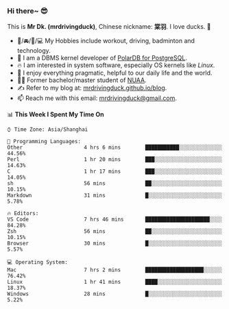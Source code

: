 ### Hi there~ 😎

This is **Mr Dk. (mrdrivingduck)**, Chinese nickname: **棠羽**. I love ducks. 🦆

- 💪/🚘/🏸/💻 My Hobbies include workout, driving, badminton and technology.
- 🍊 I am a DBMS kernel developer of [PolarDB for PostgreSQL](https://github.com/ApsaraDB/PolarDB-for-PostgreSQL).
- 🔥 I am interested in system software, especially OS kernels like *Linux*.
- 🔧 I enjoy everything pragmatic, helpful to our daily life and the world.
- 👨‍🎓 Former bachelor/master student of [NUAA](https://en.wikipedia.org/wiki/Nanjing_University_of_Aeronautics_and_Astronautics).
- ✍ Refer to my blog at: [mrdrivingduck.github.io/blog](https://www.mrdrivingduck.cn/blog/#/).
- 📫 Reach me with this email: [mrdrivingduck@gmail.com](mailto:mrdrivingduck@gmail.com).

<!--START_SECTION:waka-->
📊 **This Week I Spent My Time On** 

```text
⌚︎ Time Zone: Asia/Shanghai

💬 Programming Languages: 
Other                    4 hrs 6 mins        ███████████░░░░░░░░░░░░░░   44.56% 
Perl                     1 hr 20 mins        ███░░░░░░░░░░░░░░░░░░░░░░   14.63% 
C                        1 hr 17 mins        ███░░░░░░░░░░░░░░░░░░░░░░   14.05% 
sh                       56 mins             ██░░░░░░░░░░░░░░░░░░░░░░░   10.15% 
Markdown                 31 mins             █░░░░░░░░░░░░░░░░░░░░░░░░   5.78%

🔥 Editors: 
VS Code                  7 hrs 46 mins       █████████████████████░░░░   84.28% 
Zsh                      56 mins             ██░░░░░░░░░░░░░░░░░░░░░░░   10.15% 
Browser                  30 mins             █░░░░░░░░░░░░░░░░░░░░░░░░   5.57%

💻 Operating System: 
Mac                      7 hrs 2 mins        ███████████████████░░░░░░   76.42% 
Linux                    1 hr 41 mins        ████░░░░░░░░░░░░░░░░░░░░░   18.37% 
Windows                  28 mins             █░░░░░░░░░░░░░░░░░░░░░░░░   5.22%

```


<!--END_SECTION:waka-->

<!-- ![Mr Dk.'s GitHub Stats](https://github-readme-stats.vercel.app/api?username=mrdrivingduck&count_private&show_icons=true&theme=buefy) -->

<!-- ![Most Used Languages](https://github-readme-stats.vercel.app/api/top-langs/?username=mrdrivingduck&exclude_repo=mips32-CPU,snort-tcp-socket&theme=buefy&layout=compact&langs_count=10) -->


<!--
**mrdrivingduck/mrdrivingduck** is a ✨ _special_ ✨ repository because its `README.md` (this file) appears on your GitHub profile.

Here are some ideas to get you started:

- 🔭 I’m currently working on ...
- 🌱 I’m currently learning ...
- 👯 I’m looking to collaborate on ...
- 🤔 I’m looking for help with ...
- 💬 Ask me about ...
- 📫 How to reach me: ...
- 😄 Pronouns: ...
- ⚡ Fun fact: ...
-->
